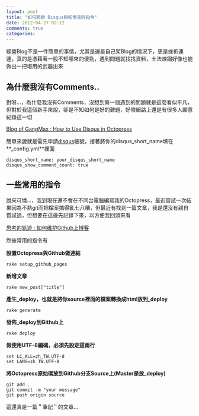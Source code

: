```yaml
---
layout: post
title: "如何開啟 Disqus與和常見的指令"
date: 2012-04-27 02:12
comments: true
categories: 
---
```


經營Blog不是一件簡單的事情，尤其是還是自己架Blog的情況下，更是挫折連連，真的是憑藉著一股不知哪來的傻勁，遇到問題就找找資料，土法煉鋼好像也能做出一把堪用的武器出來

## 為什麼我沒有Comments..
對呀...，為什麼我沒有Comments，沒想到第一個遇到的問題就是這麼看似平凡，但對於我這個新手來說，卻是不知如何是好的難題，好險網路上還是有很多人願意紀錄這一切

<a href="http://gangmax.github.com/blog/2012/01/20/how-to-use-disqus-in-octopress/" target="_blank">Blog of GangMax : How to Use Disqus in Octopress</a>

簡單來說就是需先申請<a href="www.disqus.com/" target="_blank">disqus</a>帳號，接著將你的disqus_short_name填在**_config.yml**裡面

	disqus_short_name: your_disqus_short_name
	disqus_show_comment_count: true

## 一些常用的指令

說來可憐...，我到現在還不會在不同台電腦編寫我的Octopress，最近嘗試一次結果因為不熟git而把檔案搞得亂七八糟，但最近有找到一篇文章，我是還沒有親自嘗試過，但想要在這邊先記錄下來，以方便我回頭來看

<a href="http://shanewfx.github.com/blog/2012/02/16/clone-blog-from-github/" target="_blankl">思考的轨迹 : 如何维护Github上博客</a>

然後常用的指令有

**設置Octopress與Github做連結**

	rake setup_github_pages
**新增文章**

	rake new_post["title"]
**產生_deploy，也就是將你source裡面的檔案轉換成html放到_deploy**

	rake generate
**發佈_deploy到Github上**

	rake deploy
**假使用UTF-8編碼，必須先設定這兩行**	

	set LC_ALL=zh_TW.UTF-8
	set LANG=zh_TW.UTF-8
**將Octopress原始碼放到Github分支Source上(Master是放_deploy)**	

	git add .
	git commit -m "your message"
	git push origin source	
	
這還真是一篇＂筆記＂的文章...	
	